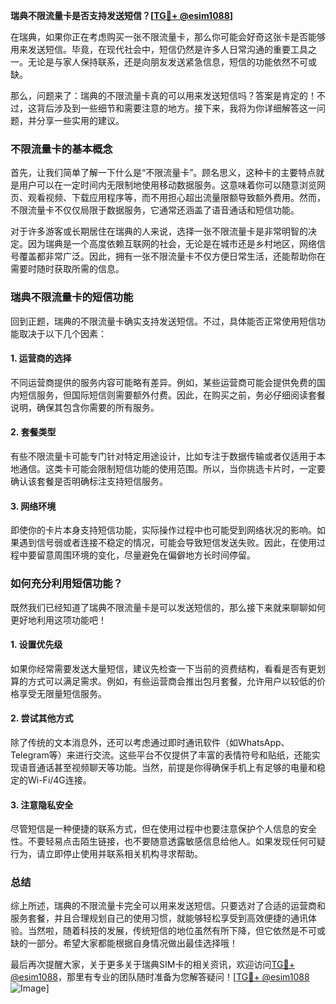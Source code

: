 **瑞典不限流量卡是否支持发送短信？[[TG💪+ @esim1088](https://t.me/s/esim1088)]**

在瑞典，如果你正在考虑购买一张不限流量卡，那么你可能会好奇这张卡是否能够用来发送短信。毕竟，在现代社会中，短信仍然是许多人日常沟通的重要工具之一。无论是与家人保持联系，还是向朋友发送紧急信息，短信的功能依然不可或缺。

那么，问题来了：瑞典的不限流量卡真的可以用来发送短信吗？答案是肯定的！不过，这背后涉及到一些细节和需要注意的地方。接下来，我将为你详细解答这一问题，并分享一些实用的建议。

### 不限流量卡的基本概念

首先，让我们简单了解一下什么是“不限流量卡”。顾名思义，这种卡的主要特点就是用户可以在一定时间内无限制地使用移动数据服务。这意味着你可以随意浏览网页、观看视频、下载应用程序等，而不用担心超出流量限额导致额外费用。然而，不限流量卡不仅仅局限于数据服务，它通常还涵盖了语音通话和短信功能。

对于许多游客或长期居住在瑞典的人来说，选择一张不限流量卡是非常明智的决定。因为瑞典是一个高度依赖互联网的社会，无论是在城市还是乡村地区，网络信号覆盖都非常广泛。因此，拥有一张不限流量卡不仅方便日常生活，还能帮助你在需要时随时获取所需的信息。

### 瑞典不限流量卡的短信功能

回到正题，瑞典的不限流量卡确实支持发送短信。不过，具体能否正常使用短信功能取决于以下几个因素：

#### 1. **运营商的选择**
不同运营商提供的服务内容可能略有差异。例如，某些运营商可能会提供免费的国内短信服务，但国际短信则需要额外付费。因此，在购买之前，务必仔细阅读套餐说明，确保其包含你需要的所有服务。

#### 2. **套餐类型**
有些不限流量卡可能专门针对特定用途设计，比如专注于数据传输或者仅适用于本地通信。这类卡可能会限制短信功能的使用范围。所以，当你挑选卡片时，一定要确认该套餐是否明确标注支持短信服务。

#### 3. **网络环境**
即使你的卡片本身支持短信功能，实际操作过程中也可能受到网络状况的影响。如果遇到信号弱或者连接不稳定的情况，可能会导致短信发送失败。因此，在使用过程中要留意周围环境的变化，尽量避免在偏僻地方长时间停留。

### 如何充分利用短信功能？

既然我们已经知道了瑞典不限流量卡是可以发送短信的，那么接下来就来聊聊如何更好地利用这项功能吧！

#### 1. **设置优先级**
如果你经常需要发送大量短信，建议先检查一下当前的资费结构，看看是否有更划算的方式可以满足需求。例如，有些运营商会推出包月套餐，允许用户以较低的价格享受无限量短信服务。

#### 2. **尝试其他方式**
除了传统的文本消息外，还可以考虑通过即时通讯软件（如WhatsApp、Telegram等）来进行交流。这些平台不仅提供了丰富的表情符号和贴纸，还能实现语音通话甚至视频聊天等功能。当然，前提是你得确保手机上有足够的电量和稳定的Wi-Fi/4G连接。

#### 3. **注意隐私安全**
尽管短信是一种便捷的联系方式，但在使用过程中也要注意保护个人信息的安全性。不要轻易点击陌生链接，也不要随意透露敏感信息给他人。如果发现任何可疑行为，请立即停止使用并联系相关机构寻求帮助。

### 总结

综上所述，瑞典的不限流量卡完全可以用来发送短信。只要选对了合适的运营商和服务套餐，并且合理规划自己的使用习惯，就能够轻松享受到高效便捷的通讯体验。当然啦，随着科技的发展，传统短信的地位虽然有所下降，但它依然是不可或缺的一部分。希望大家都能根据自身情况做出最佳选择哦！

最后再次提醒大家，关于更多关于瑞典SIM卡的相关资讯，欢迎访问[TG💪+ @esim1088](https://t.me/s/esim1088)，那里有专业的团队随时准备为您解答疑问！[[TG💪+ @esim1088](https://t.me/s/esim1088) ![Image](https://i.postimg.cc/4NQfJmqS/Snipaste-2025-05-13-00-14-12.png)]